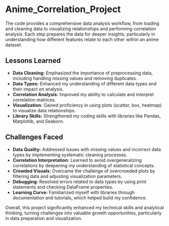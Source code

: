 # Anime_Correlation_Project

The code provides a comprehensive data analysis workflow, from loading and cleaning data to visualizing relationships and performing correlation analysis. Each step prepares the data for deeper insights, particularly in understanding how different features relate to each other within an anime dataset.

## Lessons Learned

- **Data Cleaning:** Emphasized the importance of preprocessing data, including handling missing values and removing duplicates.
- **Data Types:** Enhanced my understanding of different data types and their impact on analysis.
- **Correlation Analysis:** Improved my ability to calculate and interpret correlation matrices.
- **Visualization:** Gained proficiency in using plots (scatter, box, heatmap) to visualize data relationships.
- **Library Skills:** Strengthened my coding skills with libraries like Pandas, Matplotlib, and Seaborn.

## Challenges Faced

- **Data Quality:** Addressed issues with missing values and incorrect data types by implementing systematic cleaning processes.
- **Correlation Interpretation:** Learned to avoid overgeneralizing correlations by deepening my understanding of statistical concepts.
- **Crowded Visuals:** Overcame the challenge of overcrowded plots by filtering data and adjusting visualization parameters.
- **Debugging:** Resolved errors related to data types by using print statements and checking DataFrame properties.
- **Learning Curve:** Familiarized myself with libraries through documentation and tutorials, which helped build my confidence.

Overall, this project significantly enhanced my technical skills and analytical thinking, turning challenges into valuable growth opportunities, particularly in data preparation and visualization.
